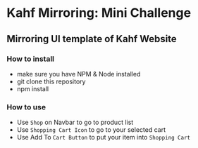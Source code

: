 # Kahf Mirroring: Mini Challenge

## Mirroring UI template of Kahf Website

### How to install

- make sure you have NPM & Node installed
- git clone this repository
- npm install

### How to use

- Use `Shop` on Navbar to go to product list
- Use `Shopping Cart Icon` to go to your selected cart
- Use Add To `Cart Button` to put your item into `Shopping Cart`
